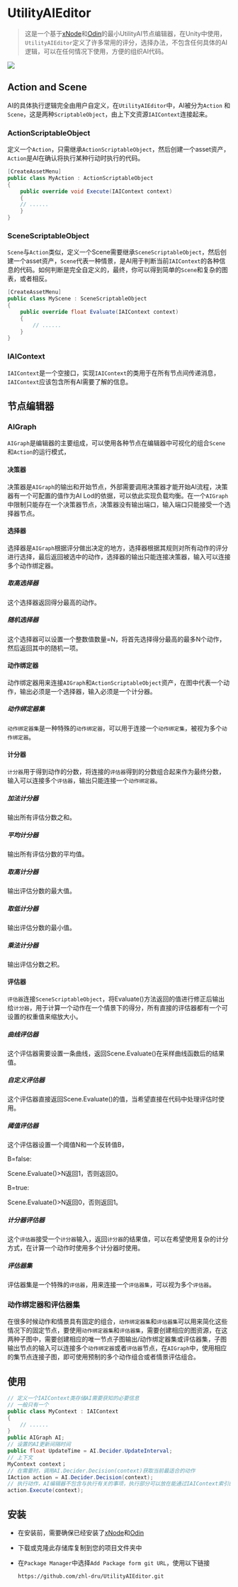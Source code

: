 # UtilityAIEditor

> 这是一个基于[xNode](https://github.com/Siccity/xNode)和[Odin](https://assetstore.unity.com/packages/tools/utilities/odin-inspector-and-serializer-89041)的最小UtilityAI节点编辑器，在Unity中使用，`UtilityAIEditor`定义了许多常用的评分，选择办法，不包含任何具体的AI逻辑，可以在任何情况下使用，方便的组织AI代码。

![](./Image/示例.png)

## Action and Scene

AI的具体执行逻辑完全由用户自定义，在`UtilityAIEditor`中，AI被分为`Action` 和`Scene`，这是两种`ScriptableObject`，由上下文资源`IAIContext`连接起来。

### ActionScriptableObject

定义一个`Action`，只需继承`ActionScriptableObject`，然后创建一个asset资产，`Action`是AI在确认将执行某种行动时执行的代码。

```c#
[CreateAssetMenu]
public class MyAction : ActionScriptableObject
{
    public override void Execute(IAIContext context)
    {
    // ......
    }
}
```

### SceneScriptableObject

`Scene`与`Action`类似，定义一个Scene需要继承`SceneScriptableObject`，然后创建一个asset资产，`Scene`代表一种情景，是AI用于判断当前`IAIContext`的各种信息的代码。如何判断是完全自定义的，最终，你可以得到简单的`Scene`和复杂的图表，或者相反。

```c#
[CreateAssetMenu]
public class MyScene : SceneScriptableObject
{
    public override float Evaluate(IAIContext context)
    {
        // ......
    }
}
```

### IAIContext

`IAIContext`是一个空接口，实现`IAIContext`的类用于在所有节点间传递消息，`IAIContext`应该包含所有AI需要了解的信息。

## 节点编辑器

### AIGraph

`AIGraph`是编辑器的主要组成，可以使用各种节点在编辑器中可视化的组合`Scene`和`Action`的运行模式，

#### 决策器

决策器是`AIGraph`的输出和开始节点，外部需要调用决策器才能开始AI流程，决策器有一个可配置的值作为AI Lod的依据，可以依此实现负载均衡。在一个`AIGraph`中限制只能存在一个决策器节点，决策器没有输出端口，输入端口只能接受一个选择器节点。

#### 选择器

选择器是`AIGraph`根据评分做出决定的地方，选择器根据其规则对所有动作的评分进行选择，最后返回被选中的动作，选择器的输出只能连接决策器，输入可以连接多个动作绑定器。

##### 取高选择器

这个选择器返回得分最高的动作。

##### 随机选择器

这个选择器可以设置一个整数值数量=N，将首先选择得分最高的最多N个动作，然后返回其中的随机一项。

#### 动作绑定器

动作绑定器用来连接`AIGraph`和`ActionScriptableObject`资产，在图中代表一个动作，输出必须是一个选择器，输入必须是一个计分器。

##### 动作绑定器集

`动作绑定器集`是一种特殊的`动作绑定器`，可以用于连接一个`动作绑定集`，被视为多个`动作绑定器`。

#### 计分器

`计分器`用于得到动作的分数，将连接的`评估器`得到的分数组合起来作为最终分数，输入可以连接多个`评估器`，输出只能连接一个`动作绑定器`。

##### 加法计分器

输出所有评估分数之和。

##### 平均计分器

输出所有评估分数的平均值。

##### 取高计分器

输出评估分数的最大值。

##### 取低计分器

输出评估分数的最小值。

##### 乘法计分器

输出评估分数之积。

#### 评估器

`评估器`连接`SceneScriptableObject`，将Evaluate()方法返回的值进行修正后输出给`计分器`，用于计算一个动作在一个情景下的得分，所有直接的评估器都有一个可设置的权重值来缩放大小。

##### 曲线评估器

这个评估器需要设置一条曲线，返回Scene.Evaluate()在采样曲线函数后的结果值。

##### 自定义评估器

这个评估器直接返回Scene.Evaluate()的值，当希望直接在代码中处理评估时使用。

##### 阈值评估器

这个评估器设置一个阈值N和一个反转值B，

B=false:

Scene.Evaluate()>N返回1，否则返回0。

B=true:

Scene.Evaluate()>N返回0，否则返回1。

##### 计分器评估器

这个`评估器`接受一个`计分器`输入，返回`计分器`的结果值，可以在希望使用复杂的计分方式，在计算一个动作时使用多个计分器时使用。

##### 评估器集

评估器集是一个特殊的`评估器`，用来连接一个`评估器集`，可以视为多个`评估器`。

### 动作绑定器和评估器集

在很多时候动作和情景具有固定的组合，`动作绑定器集`和`评估器集`可以用来简化这些情况下的固定节点，要使用`动作绑定器集`和`评估器集`，需要创建相应的图资源，在这两种子图中，需要创建相应的唯一节点子图输出/动作绑定器集或评估器集，子图输出节点的输入可以连接多个`动作绑定器`或者`评估器`节点，在`AIGraph`中，使用相应的集节点连接子图，即可使用预制的多个动作组合或者情景评估组合。

## 使用

```c#
// 定义一个IAIContext类存储AI需要获知的必要信息
// 一般只有一个
public class MyContext : IAIContext
{
	// ......
}
public AIGraph AI;
// 设置的AI更新间隔时间
public float UpdateTime = AI.Decider.UpdateInterval;
// 上下文
MyContext context；
// 在需要时，调用AI.Decider.Decision(context)获取当前最适合的动作
IAction action = AI.Decider.Decision(context);
// 执行动作，AI编辑器不包含与执行有关的事项，执行部分可以放在能通过IAIContext索引的任何地方
action.Execute(context);
```



## 安装

- 在安装前，需要确保已经安装了[xNode](https://github.com/Siccity/xNode)和[Odin](https://assetstore.unity.com/packages/tools/utilities/odin-inspector-and-serializer-89041)

- 下载或克隆此存储库复制到您的项目文件夹中

- 在`Package Manager`中选择`Add Package form git URL`，使用以下链接

  ```
  https://github.com/zhl-dru/UtilityAIEditor.git
  ```





